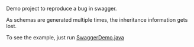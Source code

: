 Demo project to reproduce a bug in swagger.

As schemas are generated multiple times, the inheritance information gets lost.

To see the example, just run [SwaggerDemo.java](src/main/java/de/epet/demo/annotations/SwaggerDemo.java)

